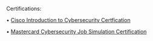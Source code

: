 Certifications:

• <a href = "https://drive.google.com/file/d/1JyzOdEgfmH6UaYhdwlKmWICkkbH9N6bS/view?usp=sharing">  Cisco Introduction to Cybersecurity Certfication</a>

• <a href = "https://forage-uploads-prod.s3.amazonaws.com/completion-certificates/mastercard/vcKAB5yYAgvemepGQ_Mastercard_mbk3yZPQm4hDvkX6K_1726799246502_completion_certificate.pdf">  Mastercard Cybersecurity Job Simulation Certification</a>
